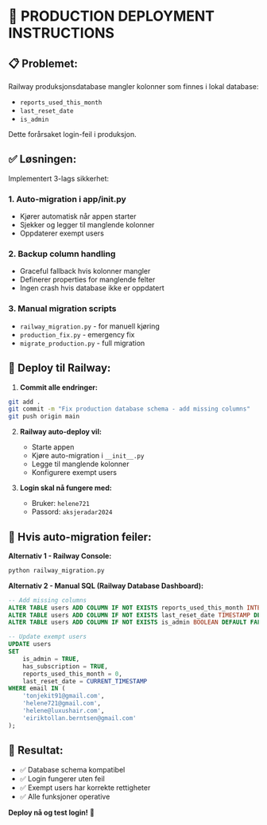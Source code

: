 # 🚀 PRODUCTION DEPLOYMENT INSTRUCTIONS

## 📋 Problemet:
Railway produksjonsdatabase mangler kolonner som finnes i lokal database:
- `reports_used_this_month`
- `last_reset_date` 
- `is_admin`

Dette forårsaket login-feil i produksjon.

## ✅ Løsningen:
Implementert 3-lags sikkerhet:

### 1. Auto-migration i app/__init__.py
- Kjører automatisk når appen starter
- Sjekker og legger til manglende kolonner
- Oppdaterer exempt users

### 2. Backup column handling
- Graceful fallback hvis kolonner mangler
- Definerer properties for manglende felter
- Ingen crash hvis database ikke er oppdatert

### 3. Manual migration scripts
- `railway_migration.py` - for manuell kjøring
- `production_fix.py` - emergency fix
- `migrate_production.py` - full migration

## 🚀 Deploy til Railway:

1. **Commit alle endringer:**
```bash
git add .
git commit -m "Fix production database schema - add missing columns"
git push origin main
```

2. **Railway auto-deploy vil:**
   - Starte appen
   - Kjøre auto-migration i `__init__.py`
   - Legge til manglende kolonner
   - Konfigurere exempt users

3. **Login skal nå fungere med:**
   - Bruker: `helene721`
   - Passord: `aksjeradar2024`

## 🔧 Hvis auto-migration feiler:

**Alternativ 1 - Railway Console:**
```bash
python railway_migration.py
```

**Alternativ 2 - Manual SQL (Railway Database Dashboard):**
```sql
-- Add missing columns
ALTER TABLE users ADD COLUMN IF NOT EXISTS reports_used_this_month INTEGER DEFAULT 0;
ALTER TABLE users ADD COLUMN IF NOT EXISTS last_reset_date TIMESTAMP DEFAULT CURRENT_TIMESTAMP;
ALTER TABLE users ADD COLUMN IF NOT EXISTS is_admin BOOLEAN DEFAULT FALSE;

-- Update exempt users
UPDATE users 
SET 
    is_admin = TRUE,
    has_subscription = TRUE,
    reports_used_this_month = 0,
    last_reset_date = CURRENT_TIMESTAMP
WHERE email IN (
    'tonjekit91@gmail.com',
    'helene721@gmail.com', 
    'helene@luxushair.com',
    'eiriktollan.berntsen@gmail.com'
);
```

## 🎯 Resultat:
- ✅ Database schema kompatibel
- ✅ Login fungerer uten feil
- ✅ Exempt users har korrekte rettigheter
- ✅ Alle funksjoner operative

**Deploy nå og test login!** 🚀
